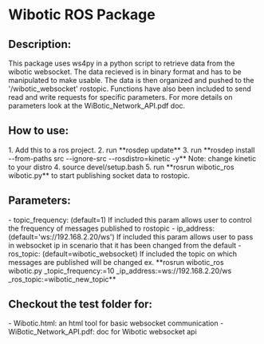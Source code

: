 <h1>Wibotic ROS Package</h1>

<h2>Description:</h2>
This package uses ws4py in a python script to retrieve data from the wibotic websocket. 
The data recieved is in binary format and has to be manipulated to make usable. The data 
is then organized and pushed to the '/wibotic_websocket' rostopic. Functions have also been 
included to send read and write requests for specific parameters. For more details on 
parameters look at the WiBotic_Network_API.pdf doc.

<h2>How to use:</h2>
1. Add this to a ros project.
2. run **rosdep update**
3. run **rosdep install --from-paths src --ignore-src --rosdistro=kinetic -y** Note: change kinetic to your distro
4. source devel/setup.bash
5. run **rosrun wibotic_ros wibotic.py** to start publishing socket data to rostopic.

<h2>Parameters:</h2>
- topic_frequency: (default=1) If included this param allows user to control the frequency of messages published to rostopic
- ip_address: (default='ws://192.168.2.20/ws') If included this param allows user to pass in websocket ip in scenario that it has been changed from the default
- ros_topic: (default=wibotic_websocket) If included the topic on which messages are published will be changed
ex. **rosrun wibotic_ros wibotic.py _topic_frequency:=10 _ip_address:=ws://192.168.2.20/ws _ros_topic:=wibotic_new_topic**

<h2>Checkout the test folder for:</h2>
- Wibotic.html: an html tool for basic websocket communication
- WiBotic_Network_API.pdf: doc for Wibotic websocket api


